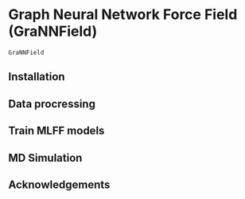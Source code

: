 # Graph Neural Network Force Field (GraNNField)

`GraNNField`


## Installation




## Data procressing



## Train MLFF models





## MD Simulation




## Acknowledgements





